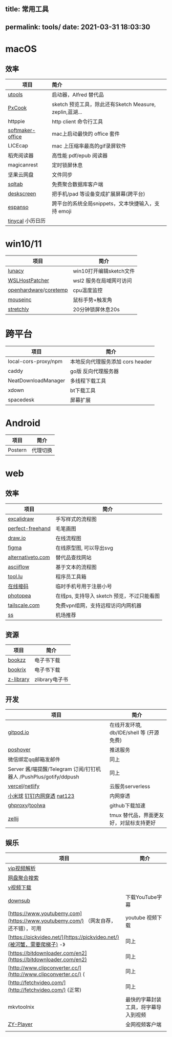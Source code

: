 ## title: 常用工具

permalink: tools/
date: 2021-03-31 18:03:30
-------------------------

# macOS

## 效率


| 项目                                                              | 简介                                                    |
| ------------------------------------------------------------------- | :-------------------------------------------------------- |
| [utools](https://u.tools/)                                        | 启动器，Alfred 替代品                                   |
| [PxCook](https://www.fancynode.com.cn/pxcook)                     | sketch 预览工具，除此还有Sketch Measure, zeplin,蓝湖... |
| httppie                                                           | http client 命令行工具                                  |
| [softmaker-office](https://www.softmaker.com/en/softmaker-office) | mac上启动最快的 office 套件                             |
| LICEcap                                                           | mac 上压缩率最高的gif录屏软件                           |
| 稻壳阅读器                                                        | 高性能 pdf/epub 阅读器                                  |
| magicanrest                                                       | 定时锁屏休息                                            |
| 坚果云网盘                                                        | 文件同步                                                |
| [sqltab](http://www.sqltabs.com/#)                                | 免费聚合数据库客户端                                    |
| [deskscreen](https://github.com/pavlobu/deskreen)                 | 把手机/pad 等设备变成扩展屏幕(跨平台)                   |
| [espanso](https://espanso.org/)                                   | 跨平台的系统全局snippets，文本快捷输入，支持 emoji      |
| [tinycal](https://macwk.com/soft/tinycal) 小历日历                |                                                         |

# win10/11


| 项目                                                                                                                  | 简介                    |
| ----------------------------------------------------------------------------------------------------------------------- | ------------------------- |
| [lunacy](https://icons8.cn/lunacy)                                                                                    | win10打开编辑sketch文件 |
| [WSLHostPatcher](https://github.com/CzBiX/WSLHostPatcher/)                                                            | wsl2 服务在局域网可访问 |
| [openhardware](https://github.com/openhardwaremonitor/openhardwaremonitor)/[coretemp](http://www.alcpu.com/CoreTemp/) | cpu温度监控             |
| [mouseinc](https://shuax.com/project/mouseinc/)                                                                       | 鼠标手势+触发角         |
| [stretchly](https://github.com/hovancik/stretchly)                                                                    | 20分钟锁屏休息20s       |

# 跨平台


| 项目                 | 简介                             |
| ---------------------- | ---------------------------------- |
| local-cors-proxy/npm | 本地反向代理服务添加 cors header |
| caddy                | go版 反向代理服务器              |
| NeatDownloadManager  | 多线程下载工具                   |
| xdown                | bt下载工具                       |
| spacedesk            | 屏幕扩展                         |

# Android


| 项目    | 简介     |
| --------- | ---------- |
| Postern | 代理切换 |

# web

## 效率


| 项目                                                                                                                                                                                                     | 简介                                       |
| ---------------------------------------------------------------------------------------------------------------------------------------------------------------------------------------------------------- | -------------------------------------------- |
| [excalidraw](https://github.com/excalidraw/excalidraw)                                                                                                                                                   | 手写样式的流程图                           |
| [perfect-freehand](https://github.com/steveruizok/perfect-freehand)                                                                                                                                      | 毛笔画图                                   |
| [draw.io](https://draw.io)                                                                                                                                                                               | 在线流程图                                 |
| [figma](https://www.figma.com/)                                                                                                                                                                          | 在线原型图, 可以导出svg                    |
| [alternativeto.com](http://alternativeto.com/)                                                                                                                                                           | 替代品查找网站                             |
| [asciiflow](https://asciiflow.com/)                                                                                                                                                                      | 基于文本的流程图                           |
| [tool.lu](https://tool.lu/)                                                                                                                                                                              | 程序员工具箱                               |
| [在线接码](https://www.google.com/search?q=%E5%9C%A8%E7%BA%BF%E6%8E%A5%E7%A0%81&oq=%E5%9C%A8%E7%BA%BF%E6%8E%A5%E7%A0%81&aqs=chrome..69i64j69i60l3j69i61j69i60j69i65l2.2429j0j1&sourceid=chrome&ie=UTF-8) | 临时手机号用于注册小号                     |
| [photopea](https://www.photopea.com/)                                                                                                                                                                    | 在线ps, 支持导入 sketch 预览，不过只能看图 |
| [tailscale.com](tailscale.com)                                                                                                                                                                           | 免费vpn组网，支持远程访问内网机器          |
| [ss](./ss)                                                                                                                                                                                               | 机场推荐                                   |

## 资源


| 项目                                     | 简介           |
| ------------------------------------------ | ---------------- |
| [bookzz](https://www.bookzz.ren/)        | 电子书下载     |
| [bookrix](https://www.bookrix.de/)       | 电子书下载     |
| [z-library](https://zh.singlelogin.org/) | zlibrary电子书 |

## 开发


| 项目                                                                                                                     | 简介                                     |
| -------------------------------------------------------------------------------------------------------------------------- | ------------------------------------------ |
| [gitpod.io](https://gitpod.io)                                                                                           | 在线开发环境, db/IDE/shell 等 (开源免费) |
| [poshover](https://pushover.net/)                                                                                        | 推送服务                                 |
| 微信绑定qq邮箱发邮件                                                                                                     | 同上                                     |
| Server 酱/喵提醒/Telegram 订阅/钉钉机器人 /PushPlus/gotify/ddpush                                                        | 同上                                     |
| [vercel](https://vercel.com/)/[netlify](https://www.netlify.com/)                                                        | 云服务serverless                         |
| [小米球](http://xiaomiqiu.cn/) [钉钉内网穿透](https://github.com/open-dingtalk/pierced) [nat123](http://www.nat123.com/) | 内网穿透                                 |
| [ghproxy](https://ghproxy.com/)/[toolwa](http://toolwa.com/github/)                                                      | github下载加速                           |
| [zellij](https://github.com/zellij-org/zellij)                                                                           | tmux 替代品，界面更友好，对鼠标支持更好  |

## 娱乐


| 项目                                                                               | 简介                                 |
| ------------------------------------------------------------------------------------ | -------------------------------------- |
| [vip视频解析](https://www.sayloving.com/movie.html)                                |                                      |
| [网盘聚合搜索](http://hao.misiai.com/#/)                                           |                                      |
| [v视频下载](http://v.ranks.xin/)                                                   |                                      |
| [downsub](https://downsub.com/)                                                    | 下载YouTube字幕                      |
| [https://www.youtubemy.com](https://www.youtubemy.com/) （网友自荐，还不错），可用 | youtube 视频下载                     |
| [https://pickvideo.net/](https://pickvideo.net/)(被河蟹，需要爬梯子)  -》          | 同上                                 |
| [https://bitdownloader.com/en2](https://bitdownloader.com/en2)                     | 同上                                 |
| [http://www.clipconverter.cc/](http://www.clipconverter.cc/) (                     | 同上                                 |
| [http://fetchvideo.com/](http://fetchvideo.com/) (正常)                            | 同上                                 |
| mkvtoolnix                                                                         | 最快的字幕封装工具，将字幕导入到视频 |
| [ZY-Player](https://github.com/cuiocean/ZY-Player)                                 | 全网视频客户端                       |
|                                                                                    |                                      |
